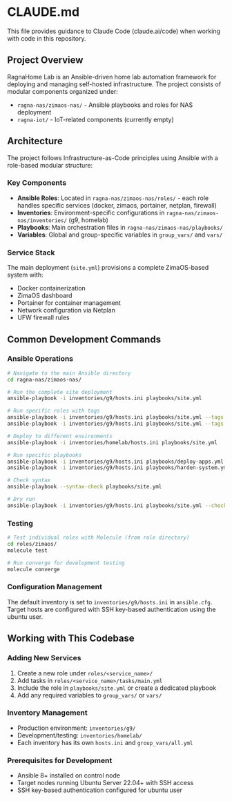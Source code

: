 # CLAUDE.md

This file provides guidance to Claude Code (claude.ai/code) when working with code in this repository.

## Project Overview

RagnaHome Lab is an Ansible-driven home lab automation framework for deploying and managing self-hosted infrastructure. The project consists of modular components organized under:

- `ragna-nas/zimaos-nas/` - Ansible playbooks and roles for NAS deployment
- `ragna-iot/` - IoT-related components (currently empty)

## Architecture

The project follows Infrastructure-as-Code principles using Ansible with a role-based modular structure:

### Key Components
- **Ansible Roles**: Located in `ragna-nas/zimaos-nas/roles/` - each role handles specific services (docker, zimaos, portainer, netplan, firewall)
- **Inventories**: Environment-specific configurations in `ragna-nas/zimaos-nas/inventories/` (g9, homelab)
- **Playbooks**: Main orchestration files in `ragna-nas/zimaos-nas/playbooks/`
- **Variables**: Global and group-specific variables in `group_vars/` and `vars/`

### Service Stack
The main deployment (`site.yml`) provisions a complete ZimaOS-based system with:
- Docker containerization
- ZimaOS dashboard
- Portainer for container management
- Network configuration via Netplan
- UFW firewall rules

## Common Development Commands

### Ansible Operations
```bash
# Navigate to the main Ansible directory
cd ragna-nas/zimaos-nas/

# Run the complete site deployment
ansible-playbook -i inventories/g9/hosts.ini playbooks/site.yml

# Run specific roles with tags
ansible-playbook -i inventories/g9/hosts.ini playbooks/site.yml --tags docker
ansible-playbook -i inventories/g9/hosts.ini playbooks/site.yml --tags zimaos,portainer

# Deploy to different environments
ansible-playbook -i inventories/homelab/hosts.ini playbooks/site.yml

# Run specific playbooks
ansible-playbook -i inventories/g9/hosts.ini playbooks/deploy-apps.yml
ansible-playbook -i inventories/g9/hosts.ini playbooks/harden-system.yml

# Check syntax
ansible-playbook --syntax-check playbooks/site.yml

# Dry run
ansible-playbook -i inventories/g9/hosts.ini playbooks/site.yml --check
```

### Testing
```bash
# Test individual roles with Molecule (from role directory)
cd roles/zimaos/
molecule test

# Run converge for development testing
molecule converge
```

### Configuration Management
The default inventory is set to `inventories/g9/hosts.ini` in `ansible.cfg`. Target hosts are configured with SSH key-based authentication using the ubuntu user.

## Working with This Codebase

### Adding New Services
1. Create a new role under `roles/<service_name>/`
2. Add tasks in `roles/<service_name>/tasks/main.yml`
3. Include the role in `playbooks/site.yml` or create a dedicated playbook
4. Add any required variables to `group_vars/` or `vars/`

### Inventory Management
- Production environment: `inventories/g9/`
- Development/testing: `inventories/homelab/`
- Each inventory has its own `hosts.ini` and `group_vars/all.yml`

### Prerequisites for Development
- Ansible 8+ installed on control node
- Target nodes running Ubuntu Server 22.04+ with SSH access
- SSH key-based authentication configured for ubuntu user